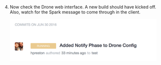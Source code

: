 
4. Now check the Drone web interface. A new build should have kicked off.  Also, watch for the Spark message to come through in the client. 

    ![Drone Build](images/drone_5th_build.png)

